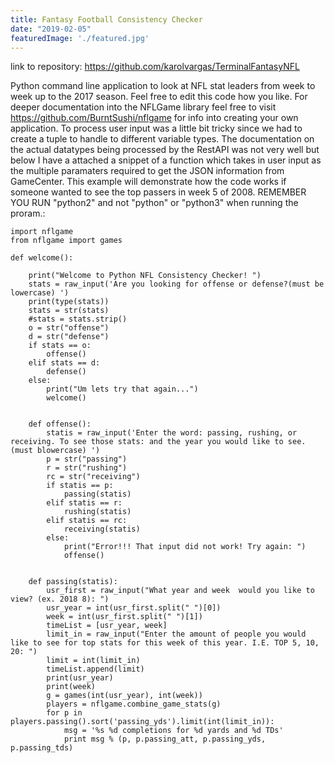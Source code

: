 ```yaml
---
title: Fantasy Football Consistency Checker
date: "2019-02-05"
featuredImage: './featured.jpg'
---
```


link to repository: https://github.com/karolvargas/TerminalFantasyNFL




Python command line application to look at NFL stat leaders from week to week up to the 2017 season. Feel free to edit this code how you like. For deeper documentation into the NFLGame library feel free to visit https://github.com/BurntSushi/nflgame for info into creating your own application. To process user input was a little bit tricky since we had to create a tuple to handle to different variable types. The documentation on the actual datatypes being processed by the RestAPI was not very well but below I have a attached a snippet of a function which takes in user input as the multiple paramaters required to get the JSON information from GameCenter. This example will demonstrate how the code works if someone wanted to see the top passers in week 5 of 2008. REMEMBER YOU RUN "python2" and not "python" or "python3" when running the proram.:

```
import nflgame
from nflgame import games

def welcome():

    print("Welcome to Python NFL Consistency Checker! ")
    stats = raw_input('Are you looking for offense or defense?(must be lowercase) ')
    print(type(stats))
    stats = str(stats)
    #stats = stats.strip()
    o = str("offense")
    d = str("defense")
    if stats == o:
        offense()
    elif stats == d:
        defense()
    else:
        print("Um lets try that again...")
        welcome()


    def offense():
        statis = raw_input('Enter the word: passing, rushing, or receiving. To see those stats: and the year you would like to see.(must blowercase) ')
        p = str("passing")
        r = str("rushing")
        rc = str("receiving")
        if statis == p:
            passing(statis)
        elif statis == r:
            rushing(statis)
        elif statis == rc:
            receiving(statis)
        else:
            print("Error!!! That input did not work! Try again: ")
            offense()


    def passing(statis):
        usr_first = raw_input("What year and week  would you like to view? (ex. 2018 8): ")
        usr_year = int(usr_first.split(" ")[0])
        week = int(usr_first.split(" ")[1])
        timeList = [usr_year, week]
        limit_in = raw_input("Enter the amount of people you would like to see for top stats for this week of this year. I.E. TOP 5, 10, 20: ")
        limit = int(limit_in)
        timeList.append(limit)
        print(usr_year)
        print(week)
        g = games(int(usr_year), int(week))
        players = nflgame.combine_game_stats(g)
        for p in players.passing().sort('passing_yds').limit(int(limit_in)):
            msg = '%s %d completions for %d yards and %d TDs'
            print msg % (p, p.passing_att, p.passing_yds, p.passing_tds)

```
